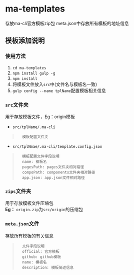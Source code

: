 # ma-templates
存放ma-cli官方模板zip包
meta.json中存放所有模板的地址信息

## 模板添加说明

### 使用方法
1. `cd ma-templates`
2. `npm install gulp -g`
3. `npm install`
4. 将模板文件放入`src`中(文件名与模板名一致)
5. `gulp config --name tplName`配置模板相关信息

### `src`文件夹  
用于存放模板文件，Eg：origin模板
* `src/tplName/.ma-cli`
>       模板配置文件夹
* `src/tplNmae/.ma-cli/template.config.json`
>       模板配置文件字段说明
>       name: 模板名
>       pagesPath: pages文件夹相对路径
>       compoPath: components文件夹相对路径
>       app.json: app.json文件相对路径

### `zips`文件夹  
用于存放模板文件压缩包  
**Eg：** `origin.zip`为`src/origin`的压缩包  

### `meta.json`文件   
存放所有模板的有关信息
>       文件字段说明
>       official: 官方模板
>       github: github模板
>       name: 模板名
>       description: 模板简述信息